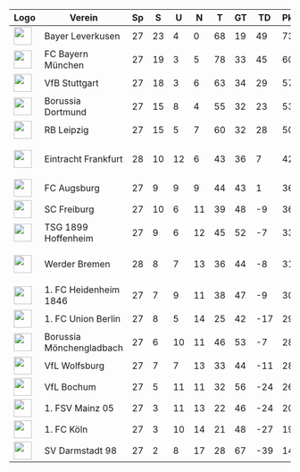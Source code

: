 |Logo|Verein|Sp|S|U|N|T|GT|TD|Pkte|Letzte 5|Spiel|
|----|------|--|-|-|-|-|--|--|----|--------|-----|
|<img src="https://upload.wikimedia.org/wikipedia/de/thumb/f/f7/Bayer_Leverkusen_Logo.svg/1200px-Bayer_Leverkusen_Logo.svg.png" height="32" />|Bayer Leverkusen|27|23|4|0|68|19|49|73|✅✅✅✅✅||
|<img src="https://i.imgur.com/jJEsJrj.png" height="32" />|FC Bayern München|27|19|3|5|78|33|45|60|❌✅✅➖✅||
|<img src="https://i.imgur.com/v0tkpNx.png" height="32" />|VfB Stuttgart|27|18|3|6|63|34|29|57|➖✅✅✅➖||
|<img src="https://upload.wikimedia.org/wikipedia/commons/thumb/6/67/Borussia_Dortmund_logo.svg/560px-Borussia_Dortmund_logo.svg.png" height="32" />|Borussia Dortmund|27|15|8|4|55|32|23|53|✅✅✅✅❌||
|<img src="https://i.imgur.com/Rpwsjz1.png" height="32" />|RB Leipzig|27|15|5|7|60|32|28|50|➖✅✅✅❌||
|<img src="https://i.imgur.com/X8NFkOb.png" height="32" />|Eintracht Frankfurt|28|10|12|6|43|36|7|42|➖❌✅✅➖|1:1 (Werder Bremen)|
|<img src="https://i.imgur.com/sdE62e2.png" height="32" />|FC Augsburg|27|9|9|9|44|43|1|36|➖✅✅✅✅||
|<img src="https://i.imgur.com/r3mvi0h.png" height="32" />|SC Freiburg|27|10|6|11|39|48|-9|36|✅❌✅➖❌||
|<img src="https://i.imgur.com/gF0PfEl.png" height="32" />|TSG 1899 Hoffenheim|27|9|6|12|45|52|-7|33|❌❌❌✅✅||
|<img src="https://upload.wikimedia.org/wikipedia/commons/thumb/b/be/SV-Werder-Bremen-Logo.svg/681px-SV-Werder-Bremen-Logo.svg.png" height="32" />|Werder Bremen|28|8|7|13|36|44|-8|31|❌❌❌❌➖|1:1 (Eintracht Frankfurt)|
|<img src="https://upload.wikimedia.org/wikipedia/commons/thumb/9/9d/1._FC_Heidenheim_1846.svg/830px-1._FC_Heidenheim_1846.svg.png" height="32" />|1. FC Heidenheim 1846|27|7|9|11|38|47|-9|30|➖➖❌❌➖||
|<img src="https://assets.dfb.de/uploads/000/018/232/small_union-Berlin.jpg" height="32" />|1. FC Union Berlin|27|8|5|14|25|42|-17|29|➖✅❌❌➖||
|<img src="https://i.imgur.com/KSIk0Eu.png" height="32" />|Borussia Mönchengladbach|27|6|10|11|46|53|-7|28|❌➖➖➖✅||
|<img src="https://i.imgur.com/ucqKV4B.png" height="32" />|VfL Wolfsburg|27|7|7|13|33|44|-11|28|✅❌❌❌➖||
|<img src="https://i.imgur.com/5jy3Gfr.png" height="32" />|VfL Bochum|27|5|11|11|32|56|-24|26|➖❌❌❌❌||
|<img src="https://upload.wikimedia.org/wikipedia/commons/thumb/9/9e/Logo_Mainz_05.svg/1200px-Logo_Mainz_05.svg.png" height="32" />|1. FSV Mainz 05|27|3|11|13|22|46|-24|20|➖✅❌➖❌||
|<img src="https://upload.wikimedia.org/wikipedia/commons/thumb/0/01/1._FC_Koeln_Logo_2014%E2%80%93.svg/296px-1._FC_Koeln_Logo_2014%E2%80%93.svg.png" height="32" />|1. FC Köln|27|3|10|14|21|48|-27|19|➖❌➖❌➖||
|<img src="https://upload.wikimedia.org/wikipedia/commons/e/e5/SV_Darmstadt_98_Logo.svg" height="32" />|SV Darmstadt 98|27|2|8|17|28|67|-39|14|➖❌❌❌➖||
